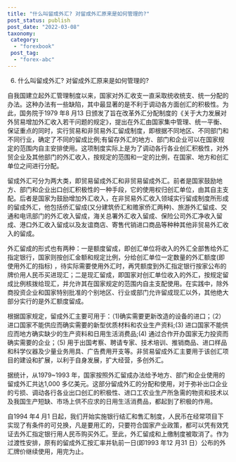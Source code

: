 ```yaml
---
title: "什么叫留成外汇? 对留成外汇原来是如何管理的?"
post_status: publish
post_date: "2022-03-08"
taxonomy:
 category: 
  - "forexbook"
 post_tag: 
  - "forex-abc"
---
```


6. 什么叫留成外汇? 对留成外汇原来是如何管理的?

自我国建立起外汇管理制度以来，国家对外汇收支一直采取统收统支、统一分配的办法。这种办法有一些缺陷，其中最显著的是不利于调动各方面创汇的积极性。为此，国务院于1979 年8 月13 日颁发了旨在改革外汇分配制度的《关于大力发展对外贸易增加外汇收入若干问题的规定》，提出在外汇由国家集中管理、统一平衡、保证重点的同时，实行贸易和非贸易外汇留成制度，即根据不同地区、不同部门和不同行业，确定了不同的留成比例;有留存外汇的地方、部门和企业可以在国家规定的范围内自主安排使用。这项制度实际上是为了调动各行各业创汇积极性，对外贸企业及其他部门的外汇收入，按规定的范围和一定的比例，在国家、地方和创汇单位之间进行分配。

留成外汇可分为两大类，即贸易留成外汇和非贸易留成外汇。前者是国家鼓励地方、部门和企业出口创汇积极性的一种手段，它的使用权归创汇单位，由其自主支配。后者是国家为鼓励增加外汇收入，在非贸易外汇收入领域实行留成制度所形成的留成外汇，他包括侨汇留成(又分建筑侨汇和赡家侨汇两种)、旅游外汇留成、交通和电讯部门的外汇收入留成，海关总署外汇收入留成、保险公司外汇净收入留成、港口外汇收入留成以及友谊商店、寄售代销进口商品等种种其他非贸易外汇收入的留成。

外汇留成的形式也有两种：一是额度留成，即创汇单位将收入的外汇全部售给外汇指定银行，国家则按创汇金额和规定比例，分给创汇单位一定数量的外汇额度(即使用外汇的指标) ，待实际需要使用外汇时，再凭额度到外汇指定银行按家公布的牌价用人民币买进现汇；二是现汇留成，即国家对创汇单位收入的外汇，按规定留成比例核拨给现汇，并允许其在国家规定的范围内自主支配使用。在实践中，除外商投资企业和国家特别批准的个别地区、行业或部门允许留成现汇以外，其他绝大部分实行的是外汇额度留成。

根据国家规定，留成外汇主要可用于：（1)确实需要更新改造的设备的进口；（2）进口国家不能供应而确实需要的新型优质材料和农业生产资料;(3) 进口国家不能供应而地方确实缺少的生产资料和日用生活消费品;(4) 通过合作开办国家无力投资而确实需要的企业；（5) 用于出国考察、聘请专家、技术培训、推销商品、进口样品和科学仪器及少量业务用具、广告费用开支等。非贸易留成外汇主要用于该创汇项目的建设和扩展，以利于自身发展，扩大经营，多创外汇。

据统计，从1979~1993 年，国家按照外汇留成办法给予地方、部门和企业使用的留成外汇共达1,000 多亿美元。这部分留成外汇的分配和使用，对于弥补出口企业的亏损、调动各行各业出口创汇的积极性、进口工农业生产所急需的物资和技术以及我国生产短缺、市场上供不应求的日用生活消费品，都起到了积极的作用。

自1994 年4 月1 日起，我们开始实施银行结汇和售汇制度，人民币在经常项目下实现了有条件的可兑换，凡是要用汇的，只要符合国家产业政策，都可以凭有效凭证去外汇指定银行用人民币购买外汇。至此，外汇留成和上缴制度被取消了。作为过渡性安排，原有的留成外汇按汇率并轨前一日(即1993 年12 月31 日）公布的外汇牌价继续使用，用完为止。

